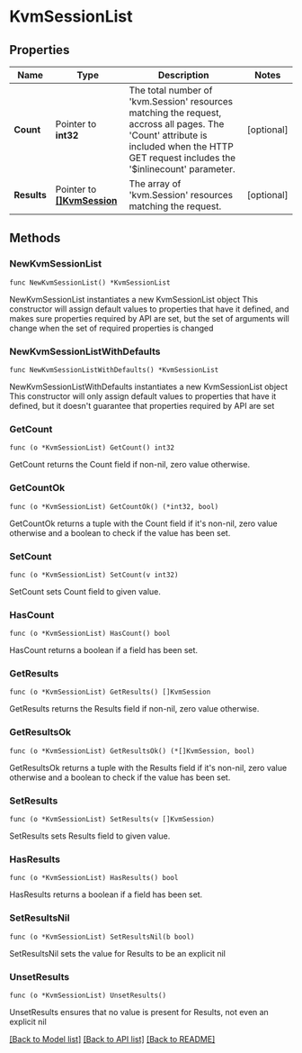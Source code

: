 # KvmSessionList

## Properties

Name | Type | Description | Notes
------------ | ------------- | ------------- | -------------
**Count** | Pointer to **int32** | The total number of &#39;kvm.Session&#39; resources matching the request, accross all pages. The &#39;Count&#39; attribute is included when the HTTP GET request includes the &#39;$inlinecount&#39; parameter. | [optional] 
**Results** | Pointer to [**[]KvmSession**](kvm.Session.md) | The array of &#39;kvm.Session&#39; resources matching the request. | [optional] 

## Methods

### NewKvmSessionList

`func NewKvmSessionList() *KvmSessionList`

NewKvmSessionList instantiates a new KvmSessionList object
This constructor will assign default values to properties that have it defined,
and makes sure properties required by API are set, but the set of arguments
will change when the set of required properties is changed

### NewKvmSessionListWithDefaults

`func NewKvmSessionListWithDefaults() *KvmSessionList`

NewKvmSessionListWithDefaults instantiates a new KvmSessionList object
This constructor will only assign default values to properties that have it defined,
but it doesn't guarantee that properties required by API are set

### GetCount

`func (o *KvmSessionList) GetCount() int32`

GetCount returns the Count field if non-nil, zero value otherwise.

### GetCountOk

`func (o *KvmSessionList) GetCountOk() (*int32, bool)`

GetCountOk returns a tuple with the Count field if it's non-nil, zero value otherwise
and a boolean to check if the value has been set.

### SetCount

`func (o *KvmSessionList) SetCount(v int32)`

SetCount sets Count field to given value.

### HasCount

`func (o *KvmSessionList) HasCount() bool`

HasCount returns a boolean if a field has been set.

### GetResults

`func (o *KvmSessionList) GetResults() []KvmSession`

GetResults returns the Results field if non-nil, zero value otherwise.

### GetResultsOk

`func (o *KvmSessionList) GetResultsOk() (*[]KvmSession, bool)`

GetResultsOk returns a tuple with the Results field if it's non-nil, zero value otherwise
and a boolean to check if the value has been set.

### SetResults

`func (o *KvmSessionList) SetResults(v []KvmSession)`

SetResults sets Results field to given value.

### HasResults

`func (o *KvmSessionList) HasResults() bool`

HasResults returns a boolean if a field has been set.

### SetResultsNil

`func (o *KvmSessionList) SetResultsNil(b bool)`

 SetResultsNil sets the value for Results to be an explicit nil

### UnsetResults
`func (o *KvmSessionList) UnsetResults()`

UnsetResults ensures that no value is present for Results, not even an explicit nil

[[Back to Model list]](../README.md#documentation-for-models) [[Back to API list]](../README.md#documentation-for-api-endpoints) [[Back to README]](../README.md)


